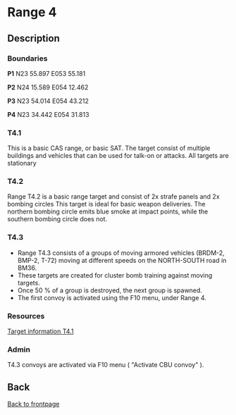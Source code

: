 # Range 4

## Description

### Boundaries
**P1**   N23 55.897 E053 55.181

**P2**   N24 15.589 E054 12.462

**P3**   N23 54.014 E054 43.212

**P4**   N23 34.442 E054 31.813


### T4.1
This is a basic CAS range, or basic SAT.
The target consist of multiple buildings and vehicles that can be used for talk-on or attacks. All targets are stationary


### T4.2
Range T4.2 is a basic range target and consist of 2x strafe panels and 2x bombing circles
This target is ideal for basic weapon deliveries.
The northern bombing circle emits blue smoke at impact points, while the southern bombing circle does not.


### T4.3
- Range T4.3 consists of a groups of moving armored vehicles (BRDM-2, BMP-2, T-72) moving at different speeds on the NORTH-SOUTH road in BM36. 
- These targets are created for cluster bomb training against moving targets. 
- Once 50 % of a group is destroyed, the next group is spawned.
- The first convoy is activated using the F10 menu, under Range 4.


### Resources
[Target information T4.1](/ATRM_Brief/Files/ATRM_RANGE4_T4.1.pdf)  


### Admin
T4.3 convoys are activated via F10 menu ( "Activate CBU convoy" ).

## Back
[Back to frontpage](https://132nd-vwing.github.io/ATRM_Brief/)
